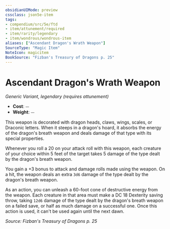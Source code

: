 ```yaml
---
obsidianUIMode: preview
cssclass: json5e-item
tags:
- compendium/src/5e/ftd
- item/attunement/required
- item/rarity/legendary
- item/wondrous/wondrous-item
aliases: ["Ascendant Dragon's Wrath Weapon"]
SourceType: "Magic Item"
NoteIcon: magicitem
BookSource: "Fizban's Treasury of Dragons p. 25"
---
```

# Ascendant Dragon's Wrath Weapon
*Generic Variant, legendary (requires attunement)*  

- **Cost**: ⏤
- **Weight**: ⏤

This weapon is decorated with dragon heads, claws, wings, scales, or Draconic letters. When it steeps in a dragon's hoard, it absorbs the energy of the dragon's breath weapon and deals damage of that type with its special properties.

Whenever you roll a 20 on your attack roll with this weapon, each creature of your choice within 5 feet of the target takes 5 damage of the type dealt by the dragon's breath weapon.

You gain a +3 bonus to attack and damage rolls made using the weapon. On a hit, the weapon deals an extra `3d6` damage of the type dealt by the dragon's breath weapon.

As an action, you can unleash a 60-foot cone of destructive energy from the weapon. Each creature in that area must make a DC 18 Dexterity saving throw, taking `12d6` damage of the type dealt by the dragon's breath weapon on a failed save, or half as much damage on a successful one. Once this action is used, it can't be used again until the next dawn.

*Source: Fizban's Treasury of Dragons p. 25*